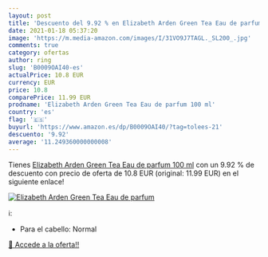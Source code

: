 ```yaml
---
layout: post
title: 'Descuento del 9.92 % en Elizabeth Arden Green Tea Eau de parfum '
date: 2021-01-18 05:37:20
image: 'https://m.media-amazon.com/images/I/31VO9J7TAGL._SL200_.jpg'
comments: true
category: ofertas
author: ring
slug: 'B0009OAI40-es'
actualPrice: 10.8 EUR
currency: EUR
price: 10.8
comparePrice: 11.99 EUR
prodname: 'Elizabeth Arden Green Tea Eau de parfum 100 ml'
country: 'es'
flag: '🇪🇸'
buyurl: 'https://www.amazon.es/dp/B0009OAI40/?tag=tolees-21'
descuento: '9.92'
average: '11.249360000000008'
---
```


Tienes [Elizabeth Arden Green Tea Eau de parfum 100 ml](https://www.amazon.es/dp/B0009OAI40/?tag=tolees-21) con un 9.92 % de descuento con precio de oferta de 10.8 EUR (original: 11.99 EUR) en el siguiente enlace!

[![Elizabeth Arden Green Tea Eau de parfum ](https://m.media-amazon.com/images/I/31VO9J7TAGL._SL200_.jpg)](https://www.amazon.es/dp/B0009OAI40/?tag=tolees-21)

ℹ️:

- Para el cabello: Normal

[🛒 Accede a la oferta!!](https://www.amazon.es/dp/B0009OAI40/?tag=tolees-21)

